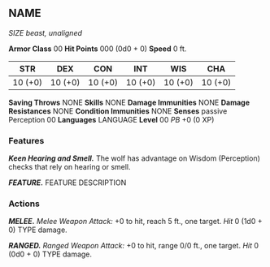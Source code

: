 

## NAME
*SIZE beast, unaligned*

**Armor Class** 00
**Hit Points** 000 (0d0 + 0)
**Speed** 0 ft.

|   STR   |   DEX   |   CON   |   INT   |   WIS   |   CHA   |
|:-------:|:-------:|:-------:|:-------:|:-------:|:-------:|
| 10 (+0) | 10 (+0) | 10 (+0) | 10 (+0) | 10 (+0) | 10 (+0) |

**Saving Throws** NONE
**Skills** NONE
**Damage Immunities** NONE
**Damage Resistances** NONE
**Condition Immunities** NONE
**Senses** passive Perception 00
**Languages** LANGUAGE
**Level** 00 *PB* +0 (0 XP)

### Features
***Keen Hearing and Smell.*** The wolf has advantage on Wisdom (Perception) checks that rely on hearing or smell.
 
***FEATURE.*** FEATURE DESCRIPTION


### Actions
***MELEE.*** *Melee Weapon Attack:* +0 to hit, reach 5 ft., one target. *Hit* 0 (1d0 + 0) TYPE damage.

***RANGED.*** *Ranged Weapon Attack:* +0 to hit, range 0/0 ft., one target. *Hit* 0 (0d0 + 0) TYPE damage.